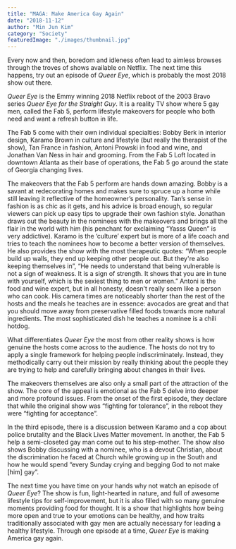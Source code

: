 ```yaml
---
title: "MAGA: Make America Gay Again"
date: "2018-11-12"
author: "Min Jun Kim"
category: "Society"
featuredImage: "./images/thumbnail.jpg"
---
```


Every now and then, boredom and idleness often lead to aimless browses through the troves of shows available on Netflix. The next time this happens, try out an episode of _Queer Eye_, which is probably the most 2018 show out there.

_Queer Eye_ is the Emmy winning 2018 Netflix reboot of the 2003 Bravo series _Queer Eye for the Straight Guy_. It is a reality TV show where 5 gay men, called the Fab 5, perform lifestyle makeovers for people who both need and want a refresh button in life.

The Fab 5 come with their own individual specialties: Bobby Berk in interior design, Karamo Brown in culture and lifestyle (but really the therapist of the show), Tan France in fashion, Antoni Prowski in food and wine, and Jonathan Van Ness in hair and grooming. From the Fab 5 Loft located in downtown Atlanta as their base of operations, the Fab 5 go around the state of Georgia changing lives.

The makeovers that the Fab 5 perform are hands down amazing. Bobby is a savant at redecorating homes and makes sure to spruce up a home while still leaving it reflective of the homeowner’s personality. Tan’s sense in fashion is as chic as it gets, and his advice is broad enough, so regular viewers can pick up easy tips to upgrade their own fashion style. Jonathan draws out the beauty in the nominees with the makeovers and brings all the flair in the world with him (his penchant for exclaiming “Yasss Queen” is very addictive). Karamo is the ‘culture’ expert but is more of a life coach and tries to teach the nominees how to become a better version of themselves. He also provides the show with the most therapeutic quotes: “When people build up walls, they end up keeping other people out. But they're also keeping themselves in”, “He needs to understand that being vulnerable is not a sign of weakness. It is a sign of strength. It shows that you are in tune with yourself, which is the sexiest thing to men or women.” Antoni is the food and wine expert, but in all honesty, doesn’t really seem like a person who can cook. His camera times are noticeably shorter than the rest of the hosts and the meals he teaches are in essence: avocados are great and that you should move away from preservative filled foods towards more natural ingredients. The most sophisticated dish he teaches a nominee is a chili hotdog.

What differentiates _Queer Eye_ the most from other reality shows is how genuine the hosts come across to the audience. The hosts do not try to apply a single framework for helping people indiscriminately. Instead, they methodically carry out their mission by really thinking about the people they are trying to help and carefully bringing about changes in their lives.

The makeovers themselves are also only a small part of the attraction of the show. The core of the appeal is emotional as the Fab 5 delve into deeper and more profound issues. From the onset of the first episode, they declare that while the original show was “fighting for tolerance”, in the reboot they were “fighting for acceptance”.

In the third episode, there is a discussion between Karamo and a cop about police brutality and the Black Lives Matter movement. In another, the Fab 5 help a semi-closeted gay man come out to his step-mother. The show also shows Bobby discussing with a nominee, who is a devout Christian, about the discrimination he faced at Church while growing up in the South and how he would spend “every Sunday crying and begging God to not make \[him\] gay”.

The next time you have time on your hands why not watch an episode of _Queer Eye_? The show is fun, light-hearted in nature, and full of awesome lifestyle tips for self-improvement, but it is also filled with so many genuine moments providing food for thought. It is a show that highlights how being more open and true to your emotions can be healthy, and how traits traditionally associated with gay men are actually necessary for leading a healthy lifestyle. Through one episode at a time, _Queer Eye_ is making America gay again.
